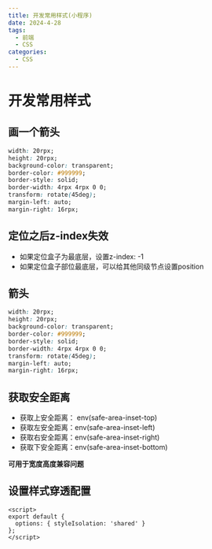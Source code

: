```yaml
---
title: 开发常用样式(小程序)
date: 2024-4-28
tags:
  - 前端
  - CSS
categories:
  - CSS
---
```


# 开发常用样式

## 画一个箭头

```css
width: 20rpx;
height: 20rpx;
background-color: transparent;
border-color: #999999;
border-style: solid;
border-width: 4rpx 4rpx 0 0;
transform: rotate(45deg);
margin-left: auto;
margin-right: 16rpx;
```

## 定位之后z-index失效

- 如果定位盒子为最底层，设置z-index: -1
- 如果定位盒子部位最底层，可以给其他同级节点设置position

## 箭头

```css
width: 20rpx;
height: 20rpx;
background-color: transparent;
border-color: #999999;
border-style: solid;
border-width: 4rpx 4rpx 0 0;
transform: rotate(45deg);
margin-left: auto;
margin-right: 16rpx;
```

## 获取安全距离

- 获取上安全距离： env(safe-area-inset-top)
- 获取左安全距离：env(safe-area-inset-left)
- 获取右安全距离：env(safe-area-inset-right)
- 获取下安全距离：env(safe-area-inset-bottom)

**可用于宽度高度兼容问题**

## 设置样式穿透配置

```vue
<script>
export default {
  options: { styleIsolation: 'shared' }
};
</script>
```

